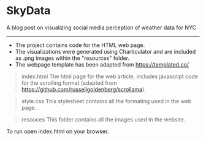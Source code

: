# SkyData
A blog post on visualizing social media perception of weather data for NYC

-------------------------------------------------------------------------------
- The project contains code for the HTML web page. 
- The visualizations were generated using Charticulator and are included as .png images within the "resources" folder. 
- The webpage template has been adapted from https://templated.co/

> index.html
  The html page for the web article, includes javascript code for the scrolling format (adapted from https://github.com/russellgoldenberg/scrollama).
  
> style.css
  This stylesheet contains all the formating used in the web page.
  
> resouces
  This folder contains all the images used in the website.
  
  To run open index.html on your browser. 
